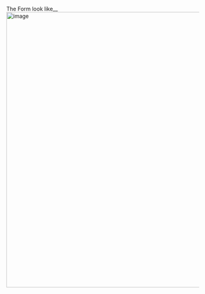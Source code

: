 The Form look like__
<img width="770" height="721" alt="image" src="https://github.com/user-attachments/assets/eab5907e-7338-4527-844c-b177ccb437fb" />

